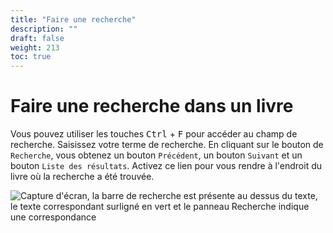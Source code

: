 ```yaml
---
title: "Faire une recherche"
description: ""
draft: false
weight: 213
toc: true
---
```


# Faire une recherche dans un livre

Vous pouvez utiliser les touches <kbd>Ctrl</kbd> + <kbd>F</kbd> pour accéder au champ de recherche. Saisissez votre terme de recherche. En cliquant sur le bouton de `Recherche`, vous obtenez un bouton `Précédent`, un bouton `Suivant` et un bouton `Liste des résultats`. Activez ce lien pour vous rendre à l'endroit du livre où la recherche a été trouvée.

<img src="/thorium-reader-doc/images/local-fr/thorium-search-navpanel.png" alt="Capture d'écran, la barre de recherche est présente au dessus du texte, le texte correspondant surligné en vert et le panneau Recherche indique une correspondance"/>
